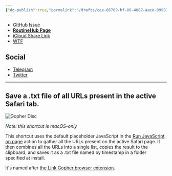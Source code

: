 ```yaml
---
{"dg-publish":true,"permalink":"/drafts/cee-86789-bf-80-4087-aace-09983433-da-1-e/","dgHomeLink":true,"dgPassFrontmatter":false}
---
```



- [GitHub Issue](https://github.com/extratone/i/issues/193)
- [**RoutineHub Page**](https://routinehub.co/shortcut/11852)
- [iCloud Share Link](https://www.icloud.com/shortcuts/1e7c98e6d40b498a8397b34752c76377)
- [WTF](https://davidblue.wtf/drafts/CEE86789-BF80-4087-AACE-09983433DA1E.html)

## Social

- [Telegram](https://t.me/extratone/11374)
- [Twitter](https://twitter.com/NeoYokel/status/1523511951862681602)

---

## Save a .txt file of all URLs present in the active Safari tab.

![Gopher Disc](https://i.snap.as/hVgy722l.png)

*Note: this shortcut is macOS-only*

This shortcut uses the default placeholder JavaScript in the [Run JavaScript on page](https://www.matthewcassinelli.com/shortcuts/run-javascript-on-page/) action to gather all the URLs present on the active Safari page. It then combines all the URLs into a single list, copies the result to the clipboard, and saves it as a .txt file named by timestamp in a folder specified at install.

It's named after [the Link Gopher browser extension](https://sites.google.com/site/linkgopher/).